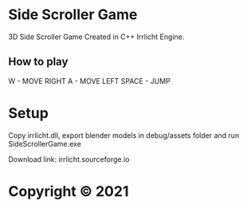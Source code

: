 # Side Scroller Game

3D Side Scroller Game Created in C++ Irrlicht Engine.

## How to play

W - MOVE RIGHT
A - MOVE LEFT
SPACE - JUMP

# Setup

Copy irrlicht.dll, export blender models in debug/assets folder and run SideScrollerGame.exe

Download link: irrlicht.sourceforge.io

# Copyright © 2021

